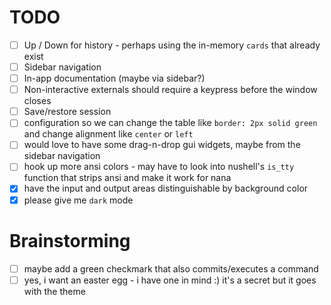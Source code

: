 # TODO

- [ ] Up / Down for history - perhaps using the in-memory `cards` that already exist
- [ ] Sidebar navigation
- [ ] In-app documentation (maybe via sidebar?)
- [ ] Non-interactive externals should require a keypress before the window closes
- [ ] Save/restore session
- [ ] configuration so we can change the table like `border: 2px solid green` and change alignment like `center` or `left`
- [ ] would love to have some drag-n-drop gui widgets, maybe from the sidebar navigation
- [ ] hook up more ansi colors - may have to look into nushell's `is_tty` function that strips ansi and make it work for nana
- [x] have the input and output areas distinguishable by background color
- [x] please give me `dark` mode

# Brainstorming

- [ ] maybe add a green checkmark that also commits/executes a command
- [ ] yes, i want an easter egg - i have one in mind :) it's a secret but it goes with the theme
